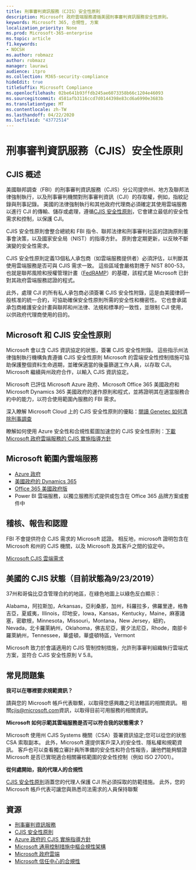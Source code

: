 ```yaml
---
title: 刑事審判資訊服務（CJIS）安全性原則
description: Microsoft 政府雲端服務遵循美國刑事審判資訊服務安全性原則。
keywords: Microsoft 365, 合規性, 方案
localization_priority: None
ms.prod: Microsoft-365-enterprise
ms.topic: article
f1.keywords:
- NOCSH
ms.author: robmazz
author: robmazz
manager: laurawi
audience: itpro
ms.collection: M365-security-compliance
hideEdit: true
titleSuffix: Microsoft Compliance
ms.openlocfilehash: 02be641b93ffdb245ae6073358b66c1204e46093
ms.sourcegitcommit: 4581afb3116ccd7d0144398e83cd6a6990e3683b
ms.translationtype: MT
ms.contentlocale: zh-TW
ms.lasthandoff: 04/22/2020
ms.locfileid: "43772514"
---
```

# <a name="criminal-justice-information-services-cjis-security-policy"></a>刑事審判資訊服務（CJIS）安全性原則

## <a name="cjis-overview"></a>CJIS 概述

美國聯邦調查（FBI）的刑事審判資訊服務（CJIS）分公司提供州、地方及聯邦法律強制執行，以及刑事審判機關對刑事審判資訊（CJI）的存取權，例如，指紋記錄與刑事記錄。 美國的法律強制執行和其他政府代理商必須確定其使用雲端服務以進行 CJI 的傳輸、儲存或處理，遵循[CJIS 安全性原則](https://aka.ms/cjis-security-policy)，它會建立最低的安全性需求和控制，以保護 CJI。

CJIS 安全性原則會整合總統和 FBI 指令、聯邦法律和刑事審判社區的諮詢原則董事會決策，以及國家安全局（NIST）的指導方針。 原則會定期更新，以反映不斷演變的安全性需求。

CJIS 安全性原則定義13個私人承包商（如雲端服務提供者）必須評估，以判斷其使用雲端服務是否可與 CJIS 需求一致。 這些區域會嚴格對應于 NIST 800-53，也就是聯邦風險和授權管理計畫（[FedRAMP](offering-FedRAMP.md)）的基礎，該程式是 Microsoft 已針對其政府雲端服務認證的程式。

此外，處理 CJI 的所有私人承包商必須簽署 CJIS 安全性附錄，這是由美國律師一般核准的統一合約，可協助確保安全性原則所需的安全性和機密性。 它也會承諾承包商維護安全計畫與聯邦和州法律、法規和標準的一致性，並限制 CJI 使用，以供政府代理商使用的目的。

## <a name="microsoft-and-cjis-security-policy"></a>Microsoft 和 CJIS 安全性原則

Microsoft 會以含 CJIS 資訊協定的狀態，簽署 CJIS 安全性附錄。 這些指示州法律強制執行機構負責遵循 CJIS 安全性原則 Microsoft 的雲端安全性控制措施可協助保護整個資料生命週期，並確保適當的後臺篩選工作人員，以存取 CJI。 Microsoft 繼續與州政府合作，以輸入 CJIS 資訊協定。

Microsoft 已評估 Microsoft Azure 政府、Microsoft Office 365 美國政府和 Microsoft Dynamics 365 美國政府的運作原則和程式，並將證明其在適當服務合約中的能力，以符合使用範圍內服務的 FBI 需求。

深入瞭解 Microsoft Cloud 上的 CJIS 安全性原則的優點：[閱讀 Genetec 如何清除刑事調查](https://customers.microsoft.com/story/genetec)

瞭解如何使用 Azure 安全性和合規性藍圖加速您的 CJIS 安全性原則：[下載 Microsoft 政府雲端服務的 CJIS 實施指導方針](https://gallery.technet.microsoft.com/CJIS-Implementation-62af7c27)

## <a name="microsoft-in-scope-cloud-services"></a>Microsoft 範圍內雲端服務

- [Azure 政府](https://aka.ms/AzureCompliance)
- [美國政府的 Dynamics 365](https://aka.ms/d365-compliance-list)
- [Office 365 美國政府版](https://go.microsoft.com/fwlink/p/?LinkID=2077751)
- Power BI 雲端服務，以獨立服務形式提供或包含在 Office 365 品牌方案或套件中

## <a name="audits-reports-and-certificates"></a>稽核、報告和認證

FBI 不會提供符合 CJIS 需求的 Microsoft 認證。 相反地，microsoft 證明包含在 Microsoft 和州的 CJIS 機關，以及 Microsoft 及其客戶之間的協定中。

[Microsoft CJIS 雲端需求](https://aka.ms/MicrosoftCJISCloudRequirements)

## <a name="cjis-status-in-the-united-states-current-as-of-9232019"></a>美國的 CJIS 狀態（目前狀態為9/23/2019）

37州和哥倫比亞含管理合約的地區，在綠色地圖上以綠色反白顯示：

Alabama，阿拉斯加，Arkansas，亞利桑那，加州，科羅拉多，佛羅里達，格魯吉亞，夏威夷，Illinois，印地安，Iowa，Kansas，Kentucky，Maine，麻塞諸塞，密歇根，Minnesota，Missouri，Montana，New Jersey，紐約，Nevada，北卡羅萊納州，Oklahoma，佛吉尼亞，賓夕法尼亞，Rhode，南部卡羅萊納州，Tennessee，華盛頓，華盛頓特區，Vermont

Microsoft 致力於會議適用的 CJIS 管制控制措施，允許刑事審判組織執行雲端式方案，並符合 CJIS 安全性原則 V 5.8。

## <a name="frequently-asked-questions"></a>常見問題集

**我可以在哪裡要求規範資訊？**

請與您的 Microsoft 帳戶代表聯繫，以取得您感興趣之司法轄區的相關資訊。 相關<cjis@microsoft.com>資訊，以取得目前可用服務的相關資訊。

**Microsoft 如何示範其雲端服務是否可以符合我的狀態需求？**

Microsoft 使用州 CJIS Systems 機關（CSA）簽署資訊協定;您可以從您的狀態 CSA 索取副本。 此外，Microsoft 還提供客戶深入的安全性、隱私權和規範資訊。 客戶也可以查看獨立審計員所準備的安全性和符合性報告，讓他們能夠驗證 Microsoft 是否已實現適合相關審核範圍的安全性控制（例如 ISO 27001）。

**從何處開始，我的代理人的合規性**

[CJIS 安全性原則](https://aka.ms/cjis-security-policy)涵蓋您的代理人保護 CJI 所必須採取的防範措施。 此外，您的 Microsoft 帳戶代表可讓您與熟悉司法需求的人員保持聯繫

## <a name="resources"></a>資源

- [刑事審判資訊服務](https://aka.ms/cjis)
- [CJIS 安全性原則](https://aka.ms/cjis-security-policy)
- [Azure 政府的 CJIS 實施指導方針](https://aka.ms/cjisimplementationguidelines)
- [Microsoft 通用控制措施中樞合規性架構](https://www.microsoft.com/trustcenter/common-controls-hub)
- [Microsoft 政府雲端](https://go.microsoft.com/fwlink/?linkid=2087246)
- [Microsoft 信任中心的合規性](https://www.microsoft.com/trust-center/compliance/compliance-overview)
